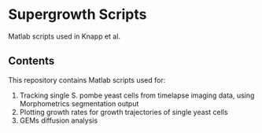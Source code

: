 # Supergrowth Scripts
Matlab scripts used in Knapp et al. 

## Contents

This repository contains Matlab scripts used for:

1. Tracking single S. pombe yeast cells from timelapse imaging data, using Morphometrics segmentation output 
2. Plotting growth rates for growth trajectories of single yeast cells
3. GEMs diffusion analysis

